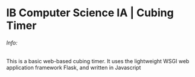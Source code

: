 # IB Computer Science IA | Cubing Timer

###### Info:
This is a basic web-based cubing timer.
It uses the lightweight WSGI web application framework Flask, and written in Javascript